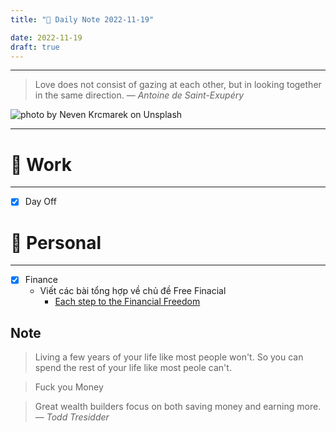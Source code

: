 ```yaml
---
title: "🌱 Daily Note 2022-11-19"

date: 2022-11-19
draft: true
---
```



---

> Love does not consist of gazing at each other, but in looking together in the same direction.
> — <cite>Antoine de Saint-Exupéry</cite>

![photo by Neven Krcmarek on Unsplash](https://images.unsplash.com/photo-1484402628941-0bb40fc029e7?crop=entropy&cs=tinysrgb&fm=jpg&ixid=MnwzNjM5Nzd8MHwxfHJhbmRvbXx8fHx8fHx8fDE2Njg4MzUyMDM&ixlib=rb-4.0.3&q=80&w=500&h=500)

---


# 💼 Work
---
- [x] Day Off


# 🌱 Personal
---
- [x] Finance
	-  Viết các bài tổng hợp về chủ đề Free Finacial 
		- [Each step to the Financial Freedom](40123345%20posts/44%20Finance/Each%20step%20to%20the%20Financial%20Freedom.md)


## Note
> Living a few years of your life like most people won't.
> So you can spend the rest of your life like most peole can't.

> Fuck you Money

> Great wealth builders focus on both saving money and earning more.
> — <cite>Todd Tresidder</cite>

